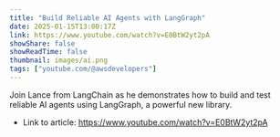 ```yaml
---
title: "Build Reliable AI Agents with LangGraph"
date: 2025-01-15T13:00:17Z
link: https://www.youtube.com/watch?v=E0BtW2yt2pA
showShare: false
showReadTime: false
thumbnail: images/ai.png
tags: ["youtube.com/@awsdevelopers"]
---
```

Join Lance from LangChain as he demonstrates how to build and test reliable AI agents using LangGraph, a powerful new library.

- Link to article: https://www.youtube.com/watch?v=E0BtW2yt2pA